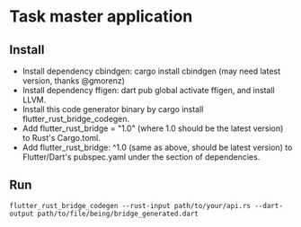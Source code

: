 # Task master application

## Install 

* Install dependency cbindgen: cargo install cbindgen (may need latest version, thanks @gmorenz)
* Install dependency ffigen: dart pub global activate ffigen, and install LLVM.
* Install this code generator binary by cargo install flutter_rust_bridge_codegen.
* Add flutter_rust_bridge = "1.0" (where 1.0 should be the latest version) to Rust's Cargo.toml.
* Add flutter_rust_bridge: ^1.0 (same as above, should be latest version) to Flutter/Dart's pubspec.yaml under the section of dependencies.
## Run 
```
flutter_rust_bridge_codegen --rust-input path/to/your/api.rs --dart-output path/to/file/being/bridge_generated.dart
```
